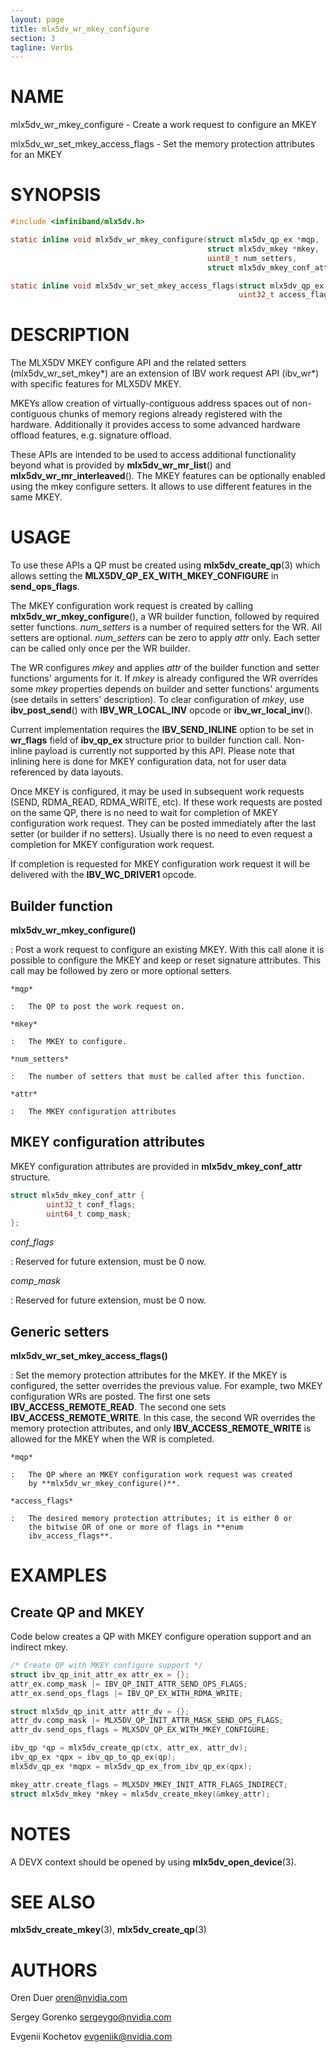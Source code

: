 ```yaml
---
layout: page
title: mlx5dv_wr_mkey_configure
section: 3
tagline: Verbs
---
```


# NAME

mlx5dv_wr_mkey_configure - Create a work request to configure an MKEY

mlx5dv_wr_set_mkey_access_flags - Set the memory protection attributes
for an MKEY

# SYNOPSIS

```c
#include <infiniband/mlx5dv.h>

static inline void mlx5dv_wr_mkey_configure(struct mlx5dv_qp_ex *mqp,
                                            struct mlx5dv_mkey *mkey,
                                            uint8_t num_setters,
                                            struct mlx5dv_mkey_conf_attr *attr);

static inline void mlx5dv_wr_set_mkey_access_flags(struct mlx5dv_qp_ex *mqp,
                                                   uint32_t access_flags);

```

# DESCRIPTION

The MLX5DV MKEY configure API and the related setters (mlx5dv_wr_set_mkey\*)
are an extension of IBV work request API (ibv_wr\*) with specific features for
MLX5DV MKEY.

MKEYs allow creation of virtually-contiguous address spaces out of
non-contiguous chunks of memory regions already registered with the hardware.
Additionally it provides access to some advanced hardware offload features, e.g.
signature offload.

These APIs are intended to be used to access additional functionality beyond
what is provided by **mlx5dv_wr_mr_list**() and **mlx5dv_wr_mr_interleaved**().
The MKEY features can be optionally enabled using the mkey configure setters.
It allows to use different features in the same MKEY.

# USAGE

To use these APIs a QP must be created using **mlx5dv_create_qp**(3) which
allows setting the **MLX5DV_QP_EX_WITH_MKEY_CONFIGURE** in **send_ops_flags**.

The MKEY configuration work request is created by calling
**mlx5dv_wr_mkey_configure**(), a WR builder function, followed by required
setter functions. *num_setters* is a number of required setters for the WR. All
setters are optional. *num_setters* can be zero to apply *attr* only. Each
setter can be called only once per the WR builder.

The WR configures *mkey* and applies *attr* of the builder function and setter
functions' arguments for it. If *mkey* is already configured the WR overrides
some *mkey* properties depends on builder and setter functions' arguments (see
details in setters' description). To clear configuration of *mkey*, use
**ibv_post_send**() with **IBV_WR_LOCAL_INV** opcode or **ibv_wr_local_inv**().

Current implementation requires the **IBV_SEND_INLINE** option to be set in
**wr_flags** field of **ibv_qp_ex** structure prior to builder function call.
Non-inline payload is currently not supported by this API. Please note that
inlining here is done for MKEY configuration data, not for user data referenced
by data layouts.

Once MKEY is configured, it may be used in subsequent work requests (SEND,
RDMA_READ, RDMA_WRITE, etc). If these work requests are posted on the same QP,
there is no need to wait for completion of MKEY configuration work request.
They can be posted immediately after the last setter (or builder if no
setters). Usually there is no need to even request a completion for MKEY
configuration work request.

If completion is requested for MKEY configuration work request it will be
delivered with the **IBV_WC_DRIVER1** opcode.

## Builder function

**mlx5dv_wr_mkey_configure()**

:	Post a work request to configure an existing MKEY. With this
	call alone it is possible to configure the MKEY and keep or
	reset signature attributes. This call may be followed by zero or
	more optional setters.

	*mqp*

	:	The QP to post the work request on.

	*mkey*

	:	The MKEY to configure.

	*num_setters*

	:	The number of setters that must be called after this function.

	*attr*

	:	The MKEY configuration attributes

## MKEY configuration attributes

MKEY configuration attributes are provided in
**mlx5dv_mkey_conf_attr** structure.

```c
struct mlx5dv_mkey_conf_attr {
        uint32_t conf_flags;
        uint64_t comp_mask;
};
```

*conf_flags*

:	Reserved for future extension, must be 0 now.

*comp_mask*

:	Reserved for future extension, must be 0 now.

## Generic setters

**mlx5dv_wr_set_mkey_access_flags()**

:	Set the memory protection attributes for the MKEY. If the MKEY is
	configured, the setter overrides the previous value. For example,
	two MKEY configuration WRs are posted. The first one sets
	**IBV_ACCESS_REMOTE_READ**. The second one sets
	**IBV_ACCESS_REMOTE_WRITE**. In this case, the second WR overrides
	the memory protection attributes, and only **IBV_ACCESS_REMOTE_WRITE**
	is allowed for the MKEY when the WR is completed.

	*mqp*

	:	The QP where an MKEY configuration work request was created
		by **mlx5dv_wr_mkey_configure()**.

	*access_flags*

	:	The desired memory protection attributes; it is either 0 or
		the bitwise OR of one or more of flags in **enum
		ibv_access_flags**.

# EXAMPLES

## Create QP and MKEY

Code below creates a QP with MKEY configure operation support and an
indirect mkey.

```c
/* Create QP with MKEY configure support */
struct ibv_qp_init_attr_ex attr_ex = {};
attr_ex.comp_mask |= IBV_QP_INIT_ATTR_SEND_OPS_FLAGS;
attr_ex.send_ops_flags |= IBV_QP_EX_WITH_RDMA_WRITE;

struct mlx5dv_qp_init_attr attr_dv = {};
attr_dv.comp_mask |= MLX5DV_QP_INIT_ATTR_MASK_SEND_OPS_FLAGS;
attr_dv.send_ops_flags = MLX5DV_QP_EX_WITH_MKEY_CONFIGURE;

ibv_qp *qp = mlx5dv_create_qp(ctx, attr_ex, attr_dv);
ibv_qp_ex *qpx = ibv_qp_to_qp_ex(qp);
mlx5dv_qp_ex *mqpx = mlx5dv_qp_ex_from_ibv_qp_ex(qpx);

mkey_attr.create_flags = MLX5DV_MKEY_INIT_ATTR_FLAGS_INDIRECT;
struct mlx5dv_mkey *mkey = mlx5dv_create_mkey(&mkey_attr);
```

# NOTES

A DEVX context should be opened by using **mlx5dv_open_device**(3).

# SEE ALSO

**mlx5dv_create_mkey**(3), **mlx5dv_create_qp**(3)

# AUTHORS

Oren Duer  <oren@nvidia.com>

Sergey Gorenko <sergeygo@nvidia.com>

Evgenii Kochetov <evgeniik@nvidia.com>
